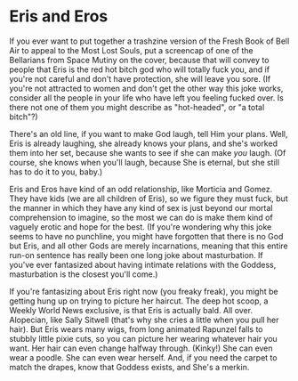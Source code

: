 # Eris and Eros

If you ever want to put together a trashzine version of the Fresh Book of Bell Air to appeal to the Most Lost Souls, put a screencap of one of the Bellarians from Space Mutiny on the cover, because that will convey to people that Eris is the red hot bitch god who will totally fuck you, and if you're not careful and don't have protection, she will leave you sore. (If you're not attracted to women and don't get the other way this joke works, consider all the people in your life who have left you feeling fucked over. Is there not one of them you might describe as "hot-headed", or "a total bitch"?)

There's an old line, if you want to make God laugh, tell Him your plans. Well, Eris is already laughing, she already knows your plans, and she's worked them into her set, because she wants to see if she can make *you* laugh. (Of course, she knows when you'll laugh, because She is eternal, but she still has to do it to you, baby.)

Eris and Eros have kind of an odd relationship, like Morticia and Gomez. They have kids (we are all children of Eris), so we figure they must fuck, but the manner in which they have any kind of sex is just beyond our mortal comprehension to imagine, so the most we can do is make them kind of vaguely erotic and hope for the best. (If you're wondering why this joke seems to have no punchline, you might have forgotten that there is no God but Eris, and all other Gods are merely incarnations, meaning that this entire run-on sentence has really been one long joke about masturbation. If you've ever fantasized about having intimate relations with the Goddess, masturbation is the closest you'll come.)

If you're fantasizing about Eris right now (you freaky freak), you might be getting hung up on trying to picture her haircut. The deep hot scoop, a Weekly World News exclusive, is that Eris is actually bald. All over. Alopecian, like Sally Sitwell (that's why she cries a little when you pull her hair). But Eris wears many wigs, from long animated Rapunzel falls to stubbly little pixie cuts, so you can picture her wearing whatever hair you want. Her hair can even change halfway through. (Kinky!) She can even wear a poodle. She can even wear herself. And, if you need the carpet to match the drapes, know that Goddess exists, and She's a merkin.
